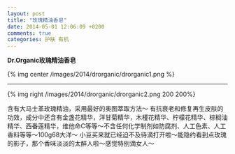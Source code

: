```yaml
---
layout: post
title: "玫瑰精油香皂"
date: 2014-05-01 12:06:09 +0200
comments: true
categories: 护肤 有机
---
```


__Dr.Organic玫瑰精油香皂__
<!-- more -->

{% img center /images/2014/drorganic/drorganic1.png %}

***

{% img right /images/2014/drorganic/drorganic2.png 200 200%}

含有大马士革玫瑰精油，采用最好的奥图萃取方法～ 有抗衰老和修复再生皮肤的功效，成分中还含有金盏花精华，洋甘菊精华，木槿花精华、柠檬花精华、棕榈油精华、西番莲精华，维他命C等等～不含任何化学制剂如防腐剂、人工色素、人工香料等等～100g68大洋～ 小豆买来就已经迫不及待滴打开啦～能隐约看到点玫瑰的影子，那个香味淡淡的太醉人啦～感觉特别滴女人～ 